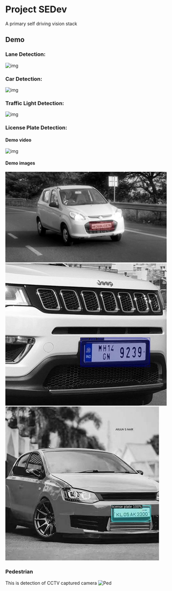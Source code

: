 # Project SEDev
A primary self driving vision stack 

## Demo
### Lane Detection:
![img](asset/lane.gif)

### Car Detection:
![img](asset/car.gif)

### Traffic Light Detection:
![img](asset/traffic_light.gif)

### License Plate Detection:
#### Demo video
![img](asset/plate.gif)

#### Demo images
![img](asset/plate_160.jpeg)
![img](asset/plate_167.jpeg)
![img](asset/plate_81.jpeg)


###  Pedestrian
This is detection of CCTV captured camera
![Ped](asset/human.gif)


